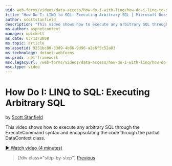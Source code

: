 ```yaml
---
uid: web-forms/videos/data-access/how-do-i-with-linq/how-do-i-linq-to-sql-executing-arbitrary-sql
title: "How Do I: LINQ to SQL: Executing Arbitrary SQL | Microsoft Docs"
author: scottstanfield
description: "This video shows how to execute any arbitrary SQL through the ExecuteCommand syntax and encapsulating the code through the partial DataContext class."
ms.author: aspnetcontent
manager: wpickett
ms.date: 03/13/2008
ms.topic: article
ms.assetid: 9251bc80-33d9-4b86-9d96-a2e6f5c52a03
ms.technology: dotnet-webforms
ms.prod: .net-framework
msc.legacyurl: /web-forms/videos/data-access/how-do-i-with-linq/how-do-i-linq-to-sql-executing-arbitrary-sql
msc.type: video
---
```

How Do I: LINQ to SQL: Executing Arbitrary SQL
====================
by [Scott Stanfield](https://github.com/scottstanfield)

This video shows how to execute any arbitrary SQL through the ExecuteCommand syntax and encapsulating the code through the partial DataContext class.

[&#9654; Watch video (4 minutes)](https://channel9.msdn.com/Blogs/ASP-NET-Site-Videos/how-do-i-linq-to-sql-executing-arbitrary-sql)

>[!div class="step-by-step"]
[Previous](how-do-i-linq-to-sql-updating-with-stored-procedures.md)
